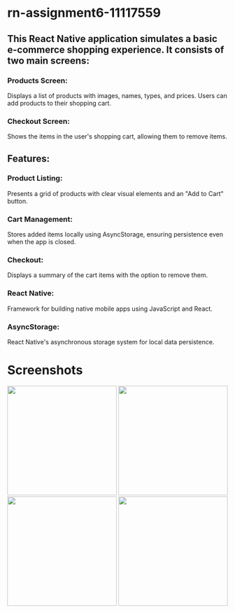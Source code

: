 # rn-assignment6-11117559

## This React Native application simulates a basic e-commerce shopping experience. It consists of two main screens:

### Products Screen: 
Displays a list of products with images, names, types, and prices. Users can add products to their shopping cart.

### Checkout Screen: 
Shows the items in the user's shopping cart, allowing them to remove items.

## Features:

### Product Listing: 
Presents a grid of products with clear visual elements and an "Add to Cart" button.

### Cart Management: 
Stores added items locally using AsyncStorage, ensuring persistence even when the app is closed.

### Checkout: 
Displays a summary of the cart items with the option to remove them.


### React Native: 
Framework for building native mobile apps using JavaScript and React.
### AsyncStorage: 
React Native's asynchronous storage system for local data persistence.


# Screenshots

<img src="https://github.com/Dwamenachrist/rn-assignment6-11117559/assets/136202826/fdcfcbcf-7999-44e3-a904-ade0a1875b84" width= "250" />
<img src="https://github.com/Dwamenachrist/rn-assignment6-11117559/assets/136202826/2fb1ec49-9cf0-4778-a1bf-7eafe35c2044" width= "250" />
<img src="https://github.com/Dwamenachrist/rn-assignment6-11117559/assets/136202826/75dedced-c165-42ea-8ee8-01f5651ea9d8" width= "250" />
<img src="https://github.com/Dwamenachrist/rn-assignment6-11117559/assets/136202826/743c13f3-90d3-440f-8876-48d13d0a6755" width= "250" />